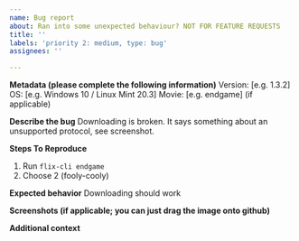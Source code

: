 ```yaml
---
name: Bug report
about: Ran into some unexpected behaviour? NOT FOR FEATURE REQUESTS
title: ''
labels: 'priority 2: medium, type: bug'
assignees: ''

---
```


**Metadata (please complete the following information)**
Version: [e.g. 1.3.2]
OS: [e.g. Windows 10 / Linux Mint 20.3]
Movie: [e.g. endgame] (if applicable)

**Describe the bug**
Downloading is broken.
It says something about an unsupported protocol, see screenshot.

**Steps To Reproduce**

1. Run `flix-cli endgame`
2. Choose 2 (fooly-cooly)

**Expected behavior**
Downloading should work

**Screenshots (if applicable; you can just drag the image onto github)**

**Additional context**
